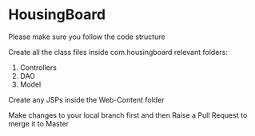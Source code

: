 # HousingBoard

Please make sure you follow the code structure 

Create all the class files inside com.housingboard relevant folders:
1. Controllers
2. DAO
3. Model

Create any JSPs inside the Web-Content folder

Make changes to your local branch first and then Raise a Pull Request to merge it to Master